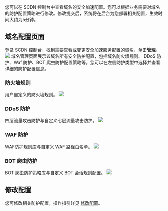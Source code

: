 您可以在 SCDN 控制台中查看域名的安全加速配置。您可以根据业务需要对域名的防护配置策略进行修改。修改提交后，系统将在后台为您部署相关配置，生效时间大约为5分钟。

## 域名配置页面

登录 SCDN 控制台，找到需要查看或变更安全加速服务配置的域名，单击**管理**。
![](https://main.qcloudimg.com/raw/694ce1023d0bc67622dbc882e93dccd4.jpg)
域名管理页面展示该域名所有安全防护配置，包括域名防火墙规则、 DDoS 防护、Waf 防护、BOT 爬虫防护配置策略等。您可以在左侧防护类型中选择并查看详细的防护配置信息。

### 防火墙规则
用户自定义的防火墙规则。
![](https://main.qcloudimg.com/raw/ef6678a4f3a538e3c15afb42c6247433.jpg)
 
### DDoS 防护

四层流量攻击防护与自定义七层流量攻击防护。
![](https://main.qcloudimg.com/raw/5b3c0a1b110c85e676e3113b2662c5ba.jpg)

### WAF 防护

WAF防护规则库与自定义 WAF 路径白名单。
![](https://main.qcloudimg.com/raw/9a83d66b63c2c557510889775aabd14d.jpg)

### BOT 爬虫防护

BOT 爬虫防护策略库与自定义 BOT 会话规则配置。
![](https://main.qcloudimg.com/raw/b771f5a1964689c95392d1f5c12f1d27.jpg)

## 修改配置

您可修改相关防护配置，操作指引详见 [修改配置](https://cloud.tencent.com/document/product/1226/62777)。

